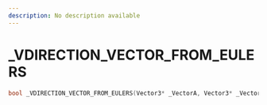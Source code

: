 ```yaml
---
description: No description available 
---
```


# _VDIRECTION_VECTOR_FROM_EULERS

```cpp
bool _VDIRECTION_VECTOR_FROM_EULERS(Vector3* _VectorA, Vector3* _VectorB, bool _Unk0, int _Unk1);
```
